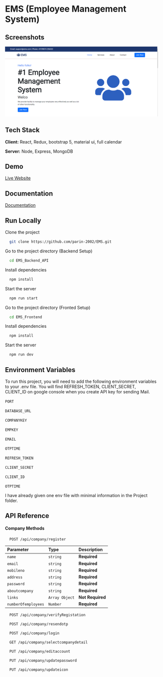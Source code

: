 
# EMS (Employee Management System)

## Screenshots

![App Screenshot](https://raw.githubusercontent.com/parin-2002/EMS/main/documentation/homepage1.PNG)


## Tech Stack

**Client:** React, Redux, bootstrap 5, material ui, full calendar

**Server:** Node, Express, MongoDB


## Demo

[Live Website](https://app-ems-system.herokuapp.com/)


## Documentation

[Documentation](https://github.com/parin-2002/EMS/blob/main/documentation/sem-6-project-docs.pdf)


## Run Locally

Clone the project

```bash
  git clone https://github.com/parin-2002/EMS.git
```

Go to the project directory (Backend Setup)

```bash
  cd EMS_Backend_API
```

Install dependencies

```bash
  npm install
```

Start the server

```bash
  npm run start
```

Go to the project directory (Fronted Setup)

```bash
  cd EMS_Frontend
```

Install dependencies

```bash
  npm install
```

Start the server

```bash
  npm run dev
```


## Environment Variables

To run this project, you will need to add the following environment variables to your .env file.
You will find REFRESH_TOKEN, CLIENT_SECRET, CLIENT_ID on google console when you create API key for sending Mail.

`PORT`

`DATABASE_URL`

`COMPANYKEY`

`EMPKEY`

`EMAIL`

`OTPTIME`

`REFRESH_TOKEN`

`CLIENT_SECRET`

`CLIENT_ID`

`OTPTIME`

I have already given one env file with minimal information in the Project folder.



## API Reference


####  Company Methods

```http
  POST /api/company/register
```
| Parameter | Type     | Description                |
| :-------- | :------- | :------------------------- |
| `name` | `string` | **Required** |
| `email` | `string` | **Required** |
| `mobileno` | `string` | **Required** |
| `address` | `string` | **Required** |
| `password` | `string` | **Required** |
| `aboutcompany` | `string` | **Required** |
| `links` | `Array Object` | **Not Required** |
| `numberOfemployees` | `Number` | **Required** |

```http
  POST /api/company/verifyRegistation
```

```http
  POST /api/company/resendotp
```

```http
  POST /api/company/login
```

```http
  GET /api/company/selectcompanydetail
```

```http
  PUT /api/company/editaccount
```

```http
  PUT /api/company/updatepassword
```

```http
  PUT /api/company/updateicon
```





